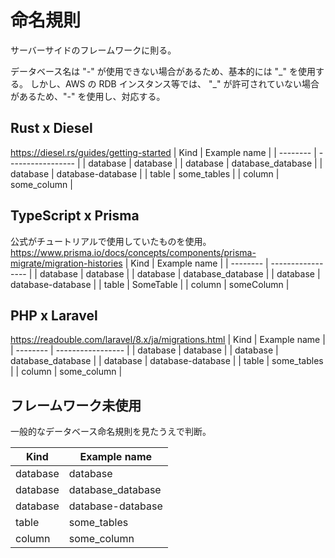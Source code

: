 # 命名規則

サーバーサイドのフレームワークに則る。

データベース名は "-" が使用できない場合があるため、基本的には "\_" を使用する。
しかし、AWS の RDB インスタンス等では、 "\_" が許可されていない場合があるため、"-" を使用し、対応する。

## Rust x Diesel

https://diesel.rs/guides/getting-started
| Kind | Example name |
| -------- | ----------------- |
| database | database |
| database | database_database |
| database | database-database |
| table | some_tables |
| column | some_column |

## TypeScript x Prisma

公式がチュートリアルで使用していたものを使用。
https://www.prisma.io/docs/concepts/components/prisma-migrate/migration-histories
| Kind | Example name |
| -------- | ----------------- |
| database | database |
| database | database_database |
| database | database-database |
| table | SomeTable |
| column | someColumn |

## PHP x Laravel

https://readouble.com/laravel/8.x/ja/migrations.html
| Kind | Example name |
| -------- | ----------------- |
| database | database |
| database | database_database |
| database | database-database |
| table | some_tables |
| column | some_column |

## フレームワーク未使用

一般的なデータベース命名規則を見たうえで判断。

| Kind     | Example name      |
| -------- | ----------------- |
| database | database          |
| database | database_database |
| database | database-database |
| table    | some_tables       |
| column   | some_column       |
